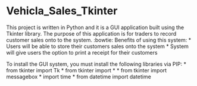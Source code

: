 # Vehicla_Sales_Tkinter

This project is written in Python and it is a GUI application built using the Tkinter library.
The purpose of this application is for traders to record customer sales onto to the system. :bowtie:
        Benefits of using this system:
          * Users will be able to store their customers sales onto the system
          * System will give users the option to print a receipt for their customers

To install the GUI system, you must install the following libraries via PIP:
    * from tkinter import Tk
    * from tkinter import *
    * from tkinter import messagebox
    * import time
    * from datetime import datetime
